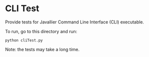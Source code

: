 
# CLI Test

Provide tests for Javallier Command Line Interface (CLI) executable.

To run, go to this directory and run:
```
python cliTest.py
```

Note: the tests may take a long time. 